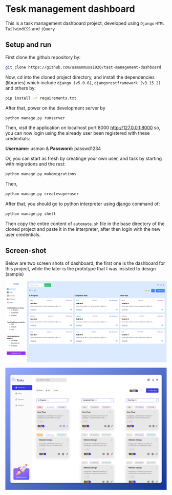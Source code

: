 # Tesk management dashboard

This is a task management dashboard project, developed using `Django` `HTML` `TailwindCSS` and `jQuery`

## Setup and run

First clone the github repository by:

```sh
git clone https://github.com/usmanmusa1920/tast-management-dashboard
```

Now, cd into the cloned project directory, and install the dependencies (libraries) which include `django (v5.0.6)`, `djangorestframework (v3.15.2)` and others by:

```sh
pip install -r requirements.txt
```

After that, power on the development server by

```sh
python manage.py runserver
```

Then, visit the application on localhost port 8000 <a href="http://127.0.0.1:8000">http://127.0.0.1:8000</a> so, you can now login using the already user been registered with these credentials:

<b>Username:</b> usman & <b>Password:</b> passwd1234

Or, you can start as fresh by creatinge your own user, and task by starting with migrations and the rest:

```sh
python manage.py makemigrations
```

Then,

```sh
python manage.py createsuperuser
```

After that, you should go to python interpreter using django command of:

```sh
python manage.py shell
```

Then copy the entire content of `automate.sh` file in the base directory of the cloned project and paste it in the interpreter, after then login with the new user credentials.

## Screen-shot

Below are two screen shots of dashboard, the first one is the dashboard for this project, while the later is the prototype that I was insisted to design (sample)

![snippet_theme](screenshot.png)

![snippet_theme](sample.png)
